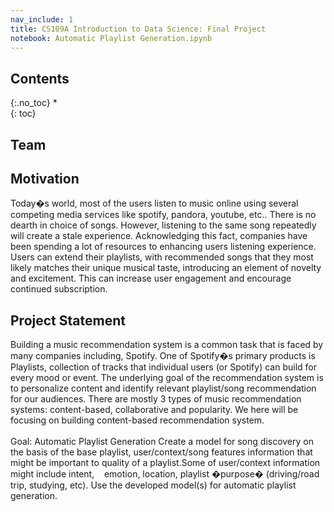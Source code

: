 ```yaml
---
nav_include: 1
title: CS109A Introduction to Data Science: Final Project
notebook: Automatic Playlist Generation.ipynb
---
```


## Contents
{:.no_toc}
*  
{: toc}


## Team

## Motivation

Today�s world, most of the users listen to music online using several competing media services  like spotify, pandora, youtube, etc.. There is no dearth in choice of songs. However, listening to the same song repeatedly will create a stale experience. Acknowledging this fact, companies have been spending a lot of resources to enhancing users listening experience.  Users can extend their playlists, with recommended songs that they most likely matches their unique musical taste, introducing an element of novelty and excitement. This can increase user engagement and encourage continued subscription.

## Project Statement

Building a music recommendation system is a common task that is faced by many companies including, Spotify. One of Spotify�s primary products is Playlists, collection of tracks that individual users (or Spotify) can build for every mood or event. The underlying goal of the recommendation system is to personalize content and identify relevant playlist/song recommendation for our audiences. 
There are mostly 3 types of music recommendation systems: content-based, collaborative and popularity. We here will be focusing on building content-based recommendation system.
<br><br>
Goal:   Automatic Playlist Generation
Create a model for song discovery on the basis of the base    playlist, user/context/song features information that might be important to quality of a playlist.Some of user/context information might include intent, &nbsp;&nbsp;&nbsp;emotion, location, playlist �purpose� (driving/road trip, studying, etc). Use the developed model(s) for automatic playlist generation.

